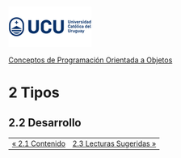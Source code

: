 ![UCU](../../Assets/logo-ucu.png)

[Conceptos de Programación Orientada a Objetos](../)


# 2 Tipos

## 2.2 Desarrollo




<table style="width:100%">
    <tr>
        <td align="left"><a href="./2_1_Contenido.md">« 2.1 Contenido</a></td>
        <td align="right"><a href="./2_3_Lecturas_Sugeridas.md">2.3 Lecturas Sugeridas »</a></td>
    </tr>
</table>